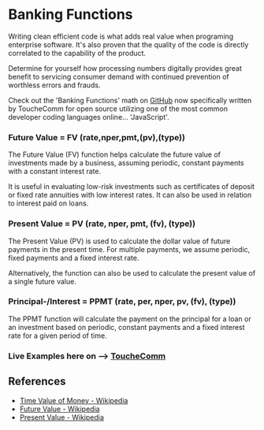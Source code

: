 # Banking Functions
Writing clean efficient code is what adds real value when programing enterprise software.
It's also proven that the quality of the code is directly correlated to the capability of the product. 

Determine for yourself how processing numbers digitally provides great benefit to servicing consumer 
demand with continued prevention of worthless errors and frauds.

Check out the 'Banking Functions' math on [GitHub](./bank-functions.js) now specifically written by ToucheComm for open source 
utilizing one of the most common developer coding languages online... 'JavaScript'. 

### Future Value = FV (rate,nper,pmt,(pv),(type))
The Future Value (FV) function helps calculate the future value of investments made
by a business, assuming periodic, constant payments with a constant interest rate.

It is useful in evaluating low-risk investments such as certificates of deposit or
fixed rate annuities with low interest rates. It can also be used in relation to
interest paid on loans.

### Present Value = PV (rate, nper, pmt, (fv), (type))
The Present Value (PV) is used to calculate the dollar value of future payments in 
the present time. For multiple payments, we assume periodic, fixed payments and a fixed interest rate.

Alternatively, the function can also be used to calculate the present value of a single future value.

### Principal-/Interest = PPMT (rate, per, nper, pv, (fv), (type)) 
The PPMT function will calculate the payment on the principal for a loan or an 
investment based on periodic, constant payments and a fixed interest rate for a given 
period of time.

### Live Examples here on --> [ToucheComm]( https://touchecomm.com/banking/)

## References

- [Time Value of Money - Wikipedia](https://en.wikipedia.org/wiki/Time_value_of_money)
- [Future Value - Wikipedia](https://en.wikipedia.org/wiki/Future_value)
- [Present Value - Wikipedia](https://en.wikipedia.org/wiki/Present_value)



